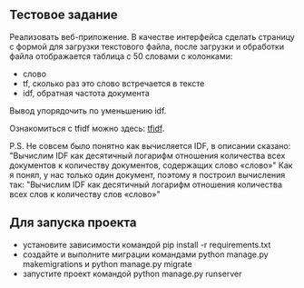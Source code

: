 ## Тестовое задание
Реализовать веб-приложение. В качестве интерфейса сделать страницу с формой для загрузки текстового файла, после загрузки и обработки файла отображается таблица с 50 словами с колонками:
- слово
- tf, сколько раз это слово встречается в тексте
- idf, обратная частота документа 

Вывод упорядочить по уменьшению idf.

Ознакомиться с tfidf можно здесь: [tfidf](https://ru.wikipedia.org/wiki/TF-IDF). 

P.S. Не совсем было понятно как вычисляется IDF, в описании сказано: 
"Вычислим IDF как десятичный логарифм отношения количества всех документов к количеству документов, содержащих слово «слово»"
Как я понял, у нас только один документ, поэтому я построил вычисления так: 
"Вычислим IDF как десятичный логарифм отношения количества всех слов к количеству слов «слово»"


## Для запуска проекта

- установите зависимости командой pip install -r requirements.txt
- создайте и выполните миграции командами python manage.py makemigrations и python manage.py migrate
- запустите проект командой python manage.py runserver

